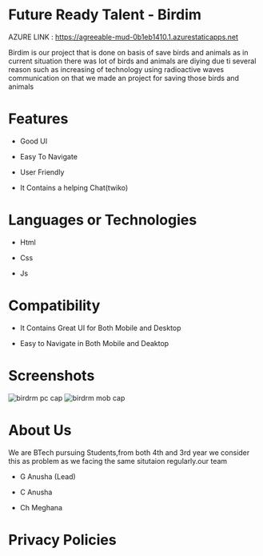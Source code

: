 # Future Ready Talent - Birdim



AZURE LINK : https://agreeable-mud-0b1eb1410.1.azurestaticapps.net



Birdim is our project that is done on basis of save birds and animals
as in current situation there was lot of birds and animals are diying due ti several reason such as increasing of technology using radioactive waves communication on that we made an project for saving those birds and animals


# Features
-  Good UI

-  Easy To Navigate

-  User Friendly

-  It Contains a helping Chat(twiko)



# Languages or Technologies

-  Html

-  Css

-  Js


# Compatibility
 -  It Contains Great UI for Both Mobile and Desktop
 
 -  Easy to Navigate in Both Mobile and Deaktop
 
# Screenshots
![birdrm pc cap](https://user-images.githubusercontent.com/110921868/194750552-fa6863df-7a18-4437-8421-9f21fdda07a2.PNG)
![birdrm mob cap](https://user-images.githubusercontent.com/110921868/194750558-a8487c86-ceb4-4660-9117-f7d9575bf4ab.PNG)


# About Us
We are BTech pursuing Students,from both 4th and 3rd year we consider this as problem as we facing the same situtaion regularly.our team

-  G Anusha (Lead)

-  C Anusha

- Ch Meghana



# Privacy Policies 



